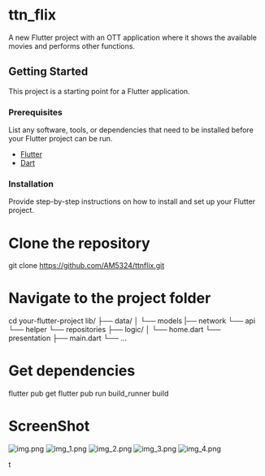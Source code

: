 # ttn_flix

A new Flutter project with an OTT application where it shows the available movies and performs other functions.

## Getting Started

This project is a starting point for a Flutter application.

### Prerequisites

List any software, tools, or dependencies that need to be installed before your Flutter project can be run.

- [Flutter](https://flutter.dev/docs/get-started/install)
- [Dart](https://dart.dev/get-dart)
### Installation

Provide step-by-step instructions on how to install and set up your Flutter project.

# Clone the repository
git clone https://github.com/AM5324/ttnflix.git

# Navigate to the project folder
cd your-flutter-project
lib/
├── data/
│   └── models
    |── network
        └── api
        └── helper
    └── repositories
├── logic/
│   └── home.dart
└── presentation
├── main.dart
└── ...


# Get dependencies
flutter pub get
flutter pub run build_runner build

# ScreenShot 
![img.png](img.png)
![img_1.png](img_1.png)
![img_2.png](img_2.png)
![img_3.png](img_3.png)
![img_4.png](img_4.png)




t
